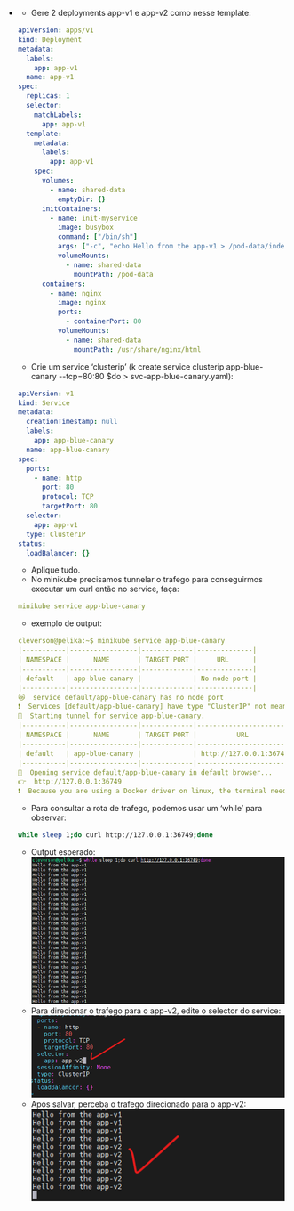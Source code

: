 - - Gere 2 deployments app-v1 e app-v2 como nesse template:
  ```yaml
  apiVersion: apps/v1
  kind: Deployment
  metadata:
    labels:
      app: app-v1
    name: app-v1
  spec:
    replicas: 1
    selector:
      matchLabels:
        app: app-v1
    template:
      metadata:
        labels:
          app: app-v1
      spec:
        volumes:
          - name: shared-data
            emptyDir: {}
        initContainers:
          - name: init-myservice
            image: busybox
            command: ["/bin/sh"]
            args: ["-c", "echo Hello from the app-v1 > /pod-data/index.html"]
            volumeMounts:
              - name: shared-data
                mountPath: /pod-data
        containers:
          - name: nginx
            image: nginx
            ports:
              - containerPort: 80
            volumeMounts:
              - name: shared-data
                mountPath: /usr/share/nginx/html
  ```
  - Crie um service ‘clusterip’ (k create service clusterip app-blue-canary --tcp=80:80 $do > svc-app-blue-canary.yaml):
  ```yaml
  apiVersion: v1
  kind: Service
  metadata:
    creationTimestamp: null
    labels:
      app: app-blue-canary
    name: app-blue-canary
  spec:
    ports:
      - name: http
        port: 80
        protocol: TCP
        targetPort: 80
    selector:
      app: app-v1
    type: ClusterIP
  status:
    loadBalancer: {}
  ```
  - Aplique tudo.
  - No minikube precisamos tunnelar o trafego para conseguirmos executar um curl então no service, faça:
  ```yaml
  minikube service app-blue-canary
  ```
  - exemplo de output:
  ```yaml
  cleverson@pelika:~$ minikube service app-blue-canary
  |-----------|-----------------|-------------|--------------|
  | NAMESPACE |      NAME       | TARGET PORT |     URL      |
  |-----------|-----------------|-------------|--------------|
  | default   | app-blue-canary |             | No node port |
  |-----------|-----------------|-------------|--------------|
  😿  service default/app-blue-canary has no node port
  ❗  Services [default/app-blue-canary] have type "ClusterIP" not meant to be exposed, however for local development minikube allows you to access this !
  🏃  Starting tunnel for service app-blue-canary.
  |-----------|-----------------|-------------|------------------------|
  | NAMESPACE |      NAME       | TARGET PORT |          URL           |
  |-----------|-----------------|-------------|------------------------|
  | default   | app-blue-canary |             | http://127.0.0.1:36749 |
  |-----------|-----------------|-------------|------------------------|
  🎉  Opening service default/app-blue-canary in default browser...
  👉  http://127.0.0.1:36749
  ❗  Because you are using a Docker driver on linux, the terminal needs to be open to run it.
  ```
  - Para consultar a rota de trafego, podemos usar um ‘while’ para observar:
  ```bash
  while sleep 1;do curl http://127.0.0.1:36749;done
  ```
  - Output esperado:
    ![image.png](./imgs/OutputEsperado.png)
  - Para direcionar o trafego para o app-v2, edite o selector do service:
    ![image.png](./imgs/direcionar_o_trafego.png)
  - Após salvar, perceba o trafego direcionado para o app-v2:
    ![image.png](./imgs/resultado.png)
